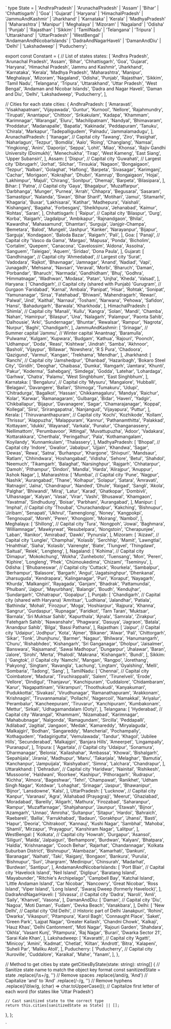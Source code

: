 `
type State =
  | 'AndhraPradesh'
  | 'ArunachalPradesh'
  | 'Assam'
  | 'Bihar'
  | 'Chhattisgarh'
  | 'Goa'
  | 'Gujarat'
  | 'Haryana'
  | 'HimachalPradesh'
  | 'JammuAndKashmir'
  | 'Jharkhand'
  | 'Karnataka'
  | 'Kerala'
  | 'MadhyaPradesh'
  | 'Maharashtra'
  | 'Manipur'
  | 'Meghalaya'
  | 'Mizoram'
  | 'Nagaland'
  | 'Odisha'
  | 'Punjab'
  | 'Rajasthan'
  | 'Sikkim'
  | 'TamilNadu'
  | 'Telangana'
  | 'Tripura'
  | 'Uttarakhand'
  | 'UttarPradesh'
  | 'WestBengal'
  | 'AndamanAndNicobarIslands'
  | 'DadraAndNagarHaveli'
  | 'DamanAndDiu'
  | 'Delhi'
  | 'Lakshadweep'
  | 'Puducherry';

export const Constant = {
  // List of states
  states: [
    'Andhra Pradesh',
    'Arunachal Pradesh',
    'Assam',
    'Bihar',
    'Chhattisgarh',
    'Goa',
    'Gujarat',
    'Haryana',
    'Himachal Pradesh',
    'Jammu and Kashmir',
    'Jharkhand',
    'Karnataka',
    'Kerala',
    'Madhya Pradesh',
    'Maharashtra',
    'Manipur',
    'Meghalaya',
    'Mizoram',
    'Nagaland',
    'Odisha',
    'Punjab',
    'Rajasthan',
    'Sikkim',
    'Tamil Nadu',
    'Telangana',
    'Tripura',
    'Uttarakhand',
    'Uttar Pradesh',
    'West Bengal',
    'Andaman and Nicobar Islands',
    'Dadra and Nagar Haveli',
    'Daman and Diu',
    'Delhi',
    'Lakshadweep',
    'Puducherry',
  ],

  // Cities for each state
  cities: {
    AndhraPradesh: [
      'Amaravati',
      'Visakhapatnam',
      'Vijayawada',
      'Guntur',
      'Kurnool',
      'Nellore',
      'Rajahmundry',
      'Tirupati',
      'Anantapur',
      'Chittoor',
      'Srikakulam',
      'Kadapa',
      'Khammam',
      'Karimnagar',
      'Warangal',
      'Eluru',
      'Machilipatnam',
      'Nandyal',
      'Bhimavaram',
      'Proddatur',
      'Madanapalle',
      'Bapatla',
      'Kakinada',
      'Peddapuram',
      'Tanuku',
      'Chirala',
      'Markapur',
      'Tadepalligudem',
      'Palnadu',
      'Jammalamadugu',
    ],
    ArunachalPradesh: [
      'Itanagar', // Capital city
      'Tawang',
      'Ziro',
      'Pasighat',
      'Naharlagun',
      'Tezpur',
      'Bomdila',
      'Aalo',
      'Roing',
      'Changlang',
      'Namsai',
      'Yingkiong',
      'Anini',
      'Daporijo',
      'Seppa',
      'Lohit',
      'Miao',
      'Khonsa',
      'Rajiv Gandhi University (Doimukh)',
      'Menechukha',
      'Tirap',
      'West Kameng',
      'East Siang',
      'Upper Subansiri',
    ],
    Assam: [
      'Dispur', // Capital city
      'Guwahati', // Largest city
      'Dibrugarh',
      'Jorhat',
      'Silchar',
      'Tinsukia',
      'Nagaon',
      'Bongaigaon',
      'Tezpur',
      'Nalbari',
      'Golaghat',
      'Haflong',
      'Barpeta',
      'Sivasagar',
      'Karimganj',
      'Cachar',
      'Morigaon',
      'Kokrajhar',
      'Dhubri',
      'Kamrup',
      'Bongaigaon',
      'Hojai',
      'Lakhimpur',
      'Majuli',
      'Chirang',
      'Sonitpur',
      'Dhemaji',
      'Barpeta',
      'Bilasipara',
    ],
    Bihar: [
      'Patna', // Capital city
      'Gaya',
      'Bhagalpur',
      'Muzaffarpur',
      'Darbhanga',
      'Munger',
      'Purnea',
      'Arrah',
      'Chhapra',
      'Begusarai',
      'Sasaram',
      'Samastipur',
      'Nalanda',
      'Siwan',
      'Bihar Sharif',
      'Motihari',
      'Jamui',
      'Sitamarhi',
      'Khagaria',
      'Buxar',
      'Lakhisarai',
      'Katihar',
      'Madhepura',
      'Vaishali',
      'Kishanganj',
      'Bagaha',
      'Forbesganj',
      'Sheikhpura',
      'Jehanabad',
      'Kaimur',
      'Rohtas',
      'Saran',
    ],
    Chhattisgarh: [
      'Raipur', // Capital city
      'Bilaspur',
      'Durg',
      'Korba',
      'Raigarh',
      'Jagdalpur',
      'Ambikapur',
      'Rajnandgaon',
      'Bhilai',
      'Kawardha',
      'Mahasamund',
      'Dhamtari',
      'Surguja',
      'Janjgir-Champa',
      'Bemetara',
      'Balod',
      'Mungeli',
      'Jashpur',
      'Kanker',
      'Narayanpur',
      'Bijapur',
      'Sarguja',
      'Kondagaon',
      'Baloda Bazar',
      'Raigarh',
      'Pali',
    ],
    Goa: [
      'Panaji', // Capital city
      'Vasco da Gama',
      'Margao',
      'Mapusa',
      'Ponda',
      'Bicholim',
      'Cortalim',
      'Quepem',
      'Canacona',
      'Cavelossim',
      'Aldona',
      'Assolna',
      'Sanguem',
      'Taleigao',
      'Aquem',
      'Siridao',
      'Dona Paula',
    ],
    Gujarat: [
      'Gandhinagar', // Capital city
      'Ahmedabad', // Largest city
      'Surat',
      'Vadodara',
      'Rajkot',
      'Bhavnagar',
      'Jamnagar',
      'Anand',
      'Nadiad',
      'Vapi',
      'Junagadh',
      'Mehsana',
      'Navsari',
      'Veraval',
      'Morbi',
      'Bharuch',
      'Daman',
      'Porbandar',
      'Bharuch',
      'Narmada',
      'Gandhidham',
      'Bhuj',
      'Godhra',
      'Himmatnagar',
      'Wadhwan',
      'Modasa',
      'Patan',
      'Unjha',
      'Kheda',
      'Valsad',
    ],
    Haryana: [
      'Chandigarh', // Capital city (shared with Punjab)
      'Gurugram', // Gurgaon
      'Faridabad',
      'Karnal',
      'Ambala',
      'Panipat',
      'Hisar',
      'Rohtak',
      'Sonipat',
      'Yamunanagar',
      'Sirsa',
      'Fatehabad',
      'Bhiwani',
      'Mahendragarh',
      'Rewari',
      'Palwal',
      'Jind',
      'Kaithal',
      'Narnaul',
      'Tosham',
      'Narwana',
      'Pehowa',
      'Safidon',
      'Hansi',
      'Bahadurgarh',
      'Barwala',
      'Kharkhoda',
    ],
    HimachalPradesh: [
      'Shimla', // Capital city
      'Manali',
      'Kullu',
      'Kangra',
      'Solan',
      'Mandi',
      'Chamba',
      'Nahan',
      'Hamirpur',
      'Bilaspur',
      'Una',
      'Nalagarh',
      'Palampur',
      'Paonta Sahib',
      'Dalhousie',
      'Arki',
      'Sundernagar',
      'Bhuntar',
      'Rewalsar',
      'Rampur',
      'Nagrota',
      'Nurpur',
      'Baghi',
      'Chandigarh',
    ],
    JammuAndKashmir: [
      'Srinagar', // Summer capital
      'Jammu', // Winter capital
      'Anantnag',
      'Baramulla',
      'Pulwama',
      'Kulgam',
      'Kupwara',
      'Budgam',
      'Kathua',
      'Rajouri',
      'Poonch',
      'Udhampur',
      'Doda',
      'Reasi',
      'Kishtwar',
      'Jindrah',
      'Samba',
      'Akhnoor',
      'Basholi',
      'Vijaypur',
      'Billawar',
      'Nowshera',
      'R S Pura',
      'Chadoora',
      'Qazigund',
      'Varmul',
      'Kangan',
      'Trekhama',
      'Mendhar',
    ],
    Jharkhand: [
      'Ranchi', // Capital city
      'Jamshedpur',
      'Dhanbad',
      'Hazaribagh',
      'Bokaro Steel City',
      'Giridih',
      'Deoghar',
      'Chaibasa',
      'Dumka',
      'Ramgarh',
      'Jamtara',
      'Khunti',
      'Pakur',
      'Koderma',
      'Sahebganj',
      'Simdega',
      'Godda',
      'Latehar',
      'Lohardaga',
      'Garhwa',
      'Chatra',
      'Palamu',
      'West Singhbhum',
      'East Singhbhum',
    ],
    Karnataka: [
      'Bengaluru', // Capital city
      'Mysuru',
      'Mangalore',
      'Hubballi',
      'Belagavi',
      'Davangere',
      'Ballari',
      'Shimoga',
      'Tumakuru',
      'Udupi',
      'Chitradurga',
      'Bagalkot',
      'Hassan',
      'Chikkamagaluru',
      'Mandya',
      'Raichur',
      'Kolar',
      'Karwar',
      'Ramanagaram',
      'Gulbarga',
      'Bidar',
      'Haveri',
      'Yadgir',
      'Chikballapur',
      'Bijapur',
      'Davanagere',
      'Sagar',
      'Chamarajanagar',
      'Koppal',
      'Kollegal',
      'Sirsi',
      'Srirangapatna',
      'Nanjangud',
      'Vijayapura',
      'Puttur',
    ],
    Kerala: [
      'Thiruvananthapuram', // Capital city
      'Kochi',
      'Kozhikode',
      'Kollam',
      'Thrissur',
      'Alappuzha',
      'Malappuram',
      'Kannur',
      'Pathanamthitta',
      'Palakkad',
      'Kottayam',
      'Idukki',
      'Wayanad',
      'Varkala',
      'Punalur',
      'Changanassery',
      'Nellimattom',
      'Perumbavoor',
      'Attingal',
      'Muvattupuzha',
      'Adoor',
      'Vadakara',
      'Kottarakkara',
      'Cherthala',
      'Peringathur',
      'Pala',
      'Kothamangalam',
      'Koyilandy',
      'Kunnamkulam',
      'Thalassery',
    ],
    MadhyaPradesh: [
      'Bhopal', // Capital city
      'Indore',
      'Gwalior',
      'Jabalpur',
      'Ujjain',
      'Khandwa',
      'Sagar',
      'Dewas',
      'Rewa',
      'Satna',
      'Burhanpur',
      'Khargone',
      'Shivpuri',
      'Mandsaur',
      'Ratlam',
      'Chhindwara',
      'Hoshangabad',
      'Vidisha',
      'Sehore',
      'Betul',
      'Shahdol',
      'Neemuch',
      'Tikamgarh',
      'Balaghat',
      'Narsinghpur',
      'Rajgarh',
      'Chhatarpur',
      'Damoh',
      'Pithampur',
      'Dindori',
      'Mandla',
      'Harda',
      'Alirajpur',
      'Anuppur',
      'Ashok Nagar',
    ],
    Maharashtra: [
      'Mumbai', // Capital city
      'Pune',
      'Nagpur',
      'Nashik',
      'Aurangabad',
      'Thane',
      'Kolhapur',
      'Solapur',
      'Satara',
      'Amravati',
      'Ratnagiri',
      'Jalna',
      'Chandrapur',
      'Nanded',
      'Dhule',
      'Raigad',
      'Sangli',
      'Akola',
      'Palghar',
      'Bhiwandi',
      'Miraj',
      'Latur',
      'Karad',
      'Ghatkopar',
      'Dombivli',
      'Ulhasnagar',
      'Kalyan',
      'Vasai',
      'Virar',
      'Vashi',
      'Bhusawal',
      'Khamgaon',
      'Yavatmal',
      'Sindhudurg',
      'Boisar',
      'Parbhani',
      'Aurangabad',
    ],
    Manipur: [
      'Imphal', // Capital city
      'Thoubal',
      'Churachandpur',
      'Kakching',
      'Bishnupur',
      'Jiribam',
      'Senapati',
      'Ukhrul',
      'Tamenglong',
      'Noney',
      'Kangpokpi',
      'Tengnoupal',
      'Moreh',
      'Peren',
      'Khongjom',
      'Moirang',
      'Nambol',
    ],
    Meghalaya: [
      'Shillong', // Capital city
      'Tura',
      'Nongpoh',
      'Jowai',
      'Baghmara',
      'Williamnagar',
      'Mawkyrwat',
      'Resubelpara',
      'Nongstoin',
      'Cherapunjee',
      'Laban',
      'Ranikor',
      'Amirabad',
      'Dawki',
      'Pynursla',
    ],
    Mizoram: [
      'Aizawl', // Capital city
      'Lunglei',
      'Champhai',
      'Kolasib',
      'Serchhip',
      'Mamit',
      'Lawngtlai',
      'Hnahthial',
      'Siaha',
      'Kolasib',
      'Vairengte',
      'Biate',
      'Tlungvel',
      'Thingdawl',
      'Saitual',
      'Reiek',
      'Lengteng',
    ],
    Nagaland: [
      'Kohima', // Capital city
      'Dimapur',
      'Mokokchung',
      'Wokha',
      'Zunheboto',
      'Tuensang',
      'Mon',
      'Peren',
      'Kiphire',
      'Longleng',
      'Phek',
      'Chümoukedima',
      'Chizami',
      'Tseminyu',
    ],
    Odisha: [
      'Bhubaneswar', // Capital city
      'Cuttack',
      'Rourkela',
      'Sambalpur',
      'Berhampur',
      'Balasore',
      'Bargarh',
      'Angul',
      'Jagatsinghpur',
      'Dhenkanal',
      'Jharsuguda',
      'Kendrapara',
      'Kalinganagar',
      'Puri',
      'Koraput',
      'Nayagarh',
      'Khurda',
      'Malkangiri',
      'Rayagada',
      'Ganjam',
      'Bhadrak',
      'Pattamundai',
      'Phulbani',
      'Jajpur',
      'Mayurbhanj',
      'Balangir',
      'Boudh',
      'Kendujhar',
      'Sundargarh',
      'Chhatrapur',
      'Gopalpur',
    ],
    Punjab: [
      'Chandigarh', // Capital city (shared with Haryana)
      'Amritsar',
      'Ludhiana',
      'Jalandhar',
      'Patiala',
      'Bathinda',
      'Mohali',
      'Firozpur',
      'Moga',
      'Hoshiarpur',
      'Rajpura',
      'Khanna',
      'Sangrur',
      'Gurdaspur',
      'Rupnagar',
      'Faridkot',
      'Tarn Taran',
      'Muktsar',
      'Barnala',
      'Sri Muktsar Sahib',
      'Kapurthala',
      'Ajnala',
      'Samrala',
      'Zirakpur',
      'Fatehgarh Sahib',
      'Nawanshahr',
      'Phagwara',
      'Dasuya',
      'Jagraon',
      'Batala',
      'Anandpur Sahib',
      'Bilga',
      'Bassi Pathana',
    ],
    Rajasthan: [
      'Jaipur', // Capital city
      'Udaipur',
      'Jodhpur',
      'Kota',
      'Ajmer',
      'Bikaner',
      'Alwar',
      'Pali',
      'Chittorgarh',
      'Sikar',
      'Tonk',
      'Jhunjhunu',
      'Barmer',
      'Nagaur',
      'Bhilwara',
      'Hanumangarh',
      'Churu',
      'Rishabhdeo',
      'Kishangarh',
      'Sri Ganganagar',
      'Dholpur',
      'Jaisalmer',
      'Banswara',
      'Rajsamand',
      'Sawai Madhopur',
      'Dungarpur',
      'Jhalawar',
      'Baran',
      'Jalore',
      'Sirohi',
      'Merta',
      'Phalodi',
      'Makrana',
      'Kishangarh',
      'Bundi',
    ],
    Sikkim: [
      'Gangtok', // Capital city
      'Namchi',
      'Mangan',
      'Rangpo',
      'Jorethang',
      'Pakyong',
      'Singtam',
      'Ravangla',
      'Lachung',
      'Lingtam',
      'Gyalshing',
      'Melli',
      'Sombaria',
      'Tadong',
      'Sang',
    ],
    TamilNadu: [
      'Chennai', // Capital city
      'Coimbatore',
      'Madurai',
      'Tiruchirappalli',
      'Salem',
      'Tirunelveli',
      'Erode',
      'Vellore',
      'Dindigul',
      'Thanjavur',
      'Kanchipuram',
      'Cuddalore',
      'Chidambaram',
      'Karur',
      'Nagapattinam',
      'Vikrampuri',
      'Thoothukudi',
      'Kanyakumari',
      'Pudukkottai',
      'Sivakasi',
      'Virudhunagar',
      'Ramanathapuram',
      'Arakkonam',
      'Krishnagiri',
      'Tiruvannamalai',
      'Pollachi',
      'Nagercoil',
      'Namakkal',
      'Ariyalur',
      'Perambalur',
      'Kancheepuram',
      'Tiruvarur',
      'Kanchipuram',
      'Kumbakonam',
      'Mettur',
      'Sirkali',
      'Udhagamandalam (Ooty)',
    ],
    Telangana: [
      'Hyderabad', // Capital city
      'Warangal',
      'Khammam',
      'Nizamabad',
      'Karimnagar',
      'Mahabubnagar',
      'Nalgonda',
      'Ramagundam',
      'Sircilla',
      'Peddapalli',
      'Adilabad',
      'Jagitial',
      'Jangaon',
      'Medak',
      'Kamareddy',
      'Miryalaguda',
      'Malkajgiri',
      'Bodhan',
      'Sangareddy',
      'Mancherial',
      'Pochampally',
      'Kothagudem',
      'Yadagirigutta',
      'Vemulawada',
      'Tandur',
      'Khagol',
      'Jubilee Hills',
      'Secunderabad',
      'Malkajgiri',
      'Banjara Hills',
      'Ameerpet',
      'Lingampally',
      'Puranapul',
    ],
    Tripura: [
      'Agartala', // Capital city
      'Udaipur',
      'Sonamura',
      'Dharmanagar',
      'Belonia',
      'Kailashahar',
      'Ambassa',
      'Khowai',
      'Bishalgarh',
      'Sepahijala',
      'Jirania',
      'Madhupur',
      'Manu',
      'Takarjala',
      'Melaghar',
      'Bamutia',
      'Kanchanpur',
      'Jampuijala',
      'Raishyabari',
      'Simna',
      'Lalchara',
      'Chandrapur',
    ],
    Uttarakhand: [
      'Dehradun', // Capital city
      'Haridwar',
      'Nainital',
      'Rishikesh',
      'Mussoorie',
      'Haldwani',
      'Roorkee',
      'Kashipur',
      'Pithoragarh',
      'Rudrapur',
      'Kichha',
      'Almora',
      'Bageshwar',
      'Tehri',
      'Champawat',
      'Ranikhet',
      'Udham Singh Nagar',
      'Kotdwar',
      'Lohaghat',
      'Srinagar',
      'Jaspur',
      'Bhawanipur',
      'Bijnor',
      'Lansdowne',
      'Kalsi',
    ],
    UttarPradesh: [
      'Lucknow', // Capital city
      'Kanpur',
      'Varanasi',
      'Agra',
      'Allahabad (Prayagraj)',
      'Meerut',
      'Ghaziabad',
      'Moradabad',
      'Bareilly',
      'Aligarh',
      'Mathura',
      'Firozabad',
      'Saharanpur',
      'Rampur',
      'Muzaffarnagar',
      'Shahjahanpur',
      'Jaunpur',
      'Etawah',
      'Bijnor',
      'Azamgarh',
      'Unnao',
      'Amroha',
      'Sultanpur',
      'Sitapur',
      'Hardoi',
      'Bahraich',
      'Raebareli',
      'Ballia',
      'Farrukhabad',
      'Badaun',
      'Gorakhpur',
      'Jhansi',
      'Basti',
      'Hapur',
      'Deoria',
      'Chitrakoot',
      'Kannauj',
      'Kushi Nagar',
      'Sambhal',
      'Mahoba',
      'Shamli',
      'Mirzapur',
      'Prayagpur',
      'Kanshiram Nagar',
      'Lalitpur',
    ],
    WestBengal: [
      'Kolkata', // Capital city
      'Howrah',
      'Durgapur',
      'Asansol',
      'Siliguri',
      'Malda',
      'Jalpaiguri',
      'Berhampore',
      'Burdwan',
      'Kalyani',
      'Bhatpara',
      'Haldia',
      'Krishnanagar',
      'Cooch Behar',
      'Rajarhat',
      'Chandannagar',
      'Kolkata Suburban District',
      'Bishnupur',
      'Alambazar',
      'Kamarhati',
      'Dankuni',
      'Baranagar',
      'Naihati',
      'Taki',
      'Raiganj',
      'Bongaon',
      'Bankura',
      'Purulia',
      'Bishnupur',
      'Suri',
      'Jhargram',
      'Medinipur',
      'Chinsurah',
      'Madarhat',
      'Burdwan',
      'Santipur',
    ],
    AndamanAndNicobarIslands: [
      'Port Blair', // Capital city
      'Havelock Island',
      'Neil Island',
      'Diglipur',
      'Baratang Island',
      'Mayabunder',
      "Ritchie's Archipelago",
      'Campbell Bay',
      'Katchal Island',
      'Little Andaman Island',
      'Car Nicobar',
      'Nancowry',
      'Great Nicobar',
      'Ross Island',
      'Viper Island',
      'Long Island',
      'Swaraj Dweep (formerly Havelock)',
    ],
    DadraAndNagarHaveli: [
      'Silvassa', // Capital city
      'Dadra',
      'Naroli',
      'Amli',
      'Saily',
      'Khanvel',
      'Vasona',
    ],
    DamanAndDiu: [
      'Daman', // Capital city
      'Diu',
      'Nagoa',
      'Moti Daman',
      'Fudam',
      'Devka Beach',
      'Vanakbara',
    ],
    Delhi: [
      'New Delhi', // Capital city
      'Old Delhi', // Historic part of Delhi
      'Janakpuri',
      'Rohini',
      'Dwarka',
      'Vikaspuri',
      'Pitampura',
      'Karol Bagh',
      'Connaught Place',
      'Saket',
      'Green Park',
      'Lajpat Nagar',
      'Greater Kailash',
      'Chandni Chowk',
      'Kalkaji',
      'Hauz Khas',
      'Delhi Cantonment',
      'Moti Nagar',
      'Rajouri Garden',
      'Shahdara',
      'Okhla',
      'Vasant Kunj',
      'Pitampura',
      'Raj Nagar',
      'Burari',
      'Dwarka Sector 21',
      'Sarai Kale Khan',
    ],
    Lakshadweep: [
      'Kavaratti', // Capital city
      'Agatti',
      'Minicoy',
      'Amini',
      'Kadmat',
      'Chetlat',
      'Kiltan',
      'Andrott',
      'Bitra',
      'Kalapeni',
      'Suheli Par',
      'Maliku Atoll',
    ],
    Puducherry: [
      'Puducherry', // Capital city
      'Auroville',
      'Cuddalore',
      'Karaikal',
      'Mahe',
      'Yanam',
    ],
  },

  // Method to get cities by state
  getCitiesByState(state: string): string[] {
    // Sanitize state name to match the object key format
    const sanitizedState = state
      .replace(/\s+/g, '') // Remove spaces
      .replace(/and/g, 'And') // Capitalize 'and' to 'And'
      .replace(/-/g, '') // Remove hyphens
      .replace(/\b\w/g, (char) => char.toUpperCase()); // Capitalize first letter of each word (for states like 'Uttar Pradesh')

    // Cast sanitized state to the correct type
    return this.cities[sanitizedState as State] || [];
  },
};

`
